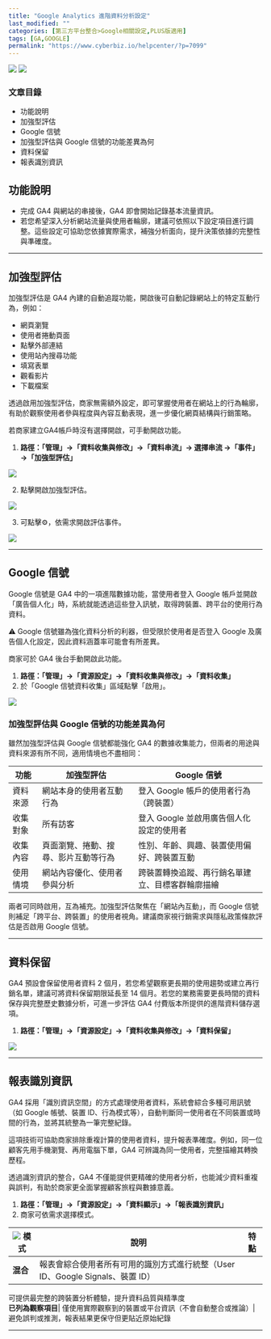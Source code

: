 ```yaml
---
title: "Google Analytics 進階資料分析設定"
last_modified: ""
categories: [第三方平台整合>Google相關設定,PLUS版適用]
tags: [GA,GOOGLE]
permalink: "https://www.cyberbiz.io/helpcenter/?p=7099"
---
```


![](https://www.cyberbiz.io/helpcenter/wp-content/uploads/一般版3.png)
![](https://www.cyberbiz.io/helpcenter/wp-content/uploads/PLUS版3.png)

### 文章目錄

* 功能說明
* 加強型評估
* Google 信號
* 加強型評估與 Google 信號的功能差異為何
* 資料保留
* 報表識別資訊

## 功能說明

* 完成 GA4 與網站的串接後，GA4 即會開始記錄基本流量資訊。
* 若您希望深入分析網站流量與使用者輪廓，建議可依照以下設定項目進行調整。這些設定可協助您依據實際需求，補強分析面向，提升決策依據的完整性與準確度。

* * *

## 加強型評估

加強型評估是 GA4 內建的自動追蹤功能，開啟後可自動記錄網站上的特定互動行為，例如：

* 網頁瀏覽
* 使用者捲動頁面
* 點擊外部連結
* 使用站內搜尋功能
* 填寫表單
* 觀看影片
* 下載檔案

透過啟用加強型評估，商家無需額外設定，即可掌握使用者在網站上的行為輪廓，有助於觀察使用者參與程度與內容互動表現，進一步優化網頁結構與行銷策略。

若商家建立GA4帳戶時沒有選擇開啟，可手動開啟功能。

1. **路徑：「管理」→「資料收集與修改」→「資料串流」→ 選擇串流 →「事件」→「加強型評估」**

[![](https://www.cyberbiz.io/support/wp-content/uploads/Google-Analytics-：串接教學11-1024x486.png)](https://www.cyberbiz.io/support/wp-content/uploads/Google-Analytics-：串接教學11.png)

2. 點擊開啟加強型評估。

[![](https://www.cyberbiz.io/support/wp-content/uploads/Snipaste_2025-04-22_11-23-45-1024x575.png)](https://www.cyberbiz.io/support/wp-content/uploads/Snipaste_2025-04-22_11-23-45.png)

3. 可點擊⚙️，依需求開啟評估事件。

[![](https://www.cyberbiz.io/support/wp-content/uploads/GA4-進階資料分析設定04-1024x486.png)](https://www.cyberbiz.io/support/wp-content/uploads/GA4-進階資料分析設定04.png)

* * *

## Google 信號

Google 信號是 GA4 中的一項進階數據功能，當使用者登入 Google
帳戶並開啟「廣告個人化」時，系統就能透過這些登入訊號，取得跨裝置、跨平台的使用行為資料。

⚠️ Google 信號雖為強化資料分析的利器，但受限於使用者是否登入 Google 及廣告個人化設定，因此資料涵蓋率可能會有所差異。

商家可於 GA4 後台手動開啟此功能。

1. **路徑：「管理」→「資源設定」→「資料收集與修改」→「資料收集」**
2. 於「Google 信號資料收集」區域點擊「啟用」。

[![](https://www.cyberbiz.io/support/wp-content/uploads/Snipaste_2025-04-07_10-54-54-1024x486.png)](https://www.cyberbiz.io/support/wp-content/uploads/Snipaste_2025-04-07_10-54-54.png)

### 加強型評估與 Google 信號的功能差異為何

雖然加強型評估與 Google 信號都能強化 GA4 的數據收集能力，但兩者的用途與資料來源有所不同，適用情境也不盡相同：

功能| 加強型評估| Google 信號  
---|---|---  
資料來源| 網站本身的使用者互動行為| 登入 Google 帳戶的使用者行為（跨裝置）  
收集對象| 所有訪客| 登入 Google 並啟用廣告個人化設定的使用者  
收集內容| 頁面瀏覽、捲動、搜尋、影片互動等行為| 性別、年齡、興趣、裝置使用偏好、跨裝置互動  
使用情境| 網站內容優化、使用者參與分析| 跨裝置轉換追蹤、再行銷名單建立、目標客群輪廓描繪  

兩者可同時啟用，互為補充。加強型評估聚焦在「網站內互動」，而 Google
信號則補足「跨平台、跨裝置」的使用者視角。建議商家視行銷需求與隱私政策條款評估是否啟用 Google 信號。

* * *

## 資料保留

GA4 預設會保留使用者資料 2 個月，若您希望觀察更長期的使用趨勢或建立再行銷名單，建議可將資料保留期限延長至 14
個月。若您的業務需要更長時間的資料保存與完整歷史數據分析，可進一步評估 GA4 付費版本所提供的進階資料儲存選項。

1. **路徑：「管理」→「資源設定」→「資料收集與修改」→「資料保留」**

[![](https://www.cyberbiz.io/support/wp-content/uploads/GA4-進階資料分析設定01-1024x486.png)](https://www.cyberbiz.io/support/wp-content/uploads/GA4-進階資料分析設定01.png)

* * *

## 報表識別資訊

GA4 採用「識別資訊空間」的方式處理使用者資料，系統會綜合多種可用訊號（如 Google 帳號、裝置
ID、行為模式等），自動判斷同一使用者在不同裝置或時間的行為，並將其統整為一筆完整紀錄。

這項技術可協助商家排除重複計算的使用者資料，提升報表準確度。例如，同一位顧客先用手機瀏覽、再用電腦下單，GA4 可辨識為同一使用者，完整描繪其轉換歷程。

透過識別資訊的整合，GA4 不僅能提供更精確的使用者分析，也能減少資料重複與誤判，有助於商家更全面掌握顧客旅程與數據意義。

1. **路徑：「管理」→「資源設定」→「資料顯示」→「報表識別資訊」**
2. 商家可依需求選擇模式。

[![](https://www.cyberbiz.io/support/wp-content/uploads/GA4-進階資料分析設定02-1024x486.png)](https://www.cyberbiz.io/support/wp-content/uploads/GA4-進階資料分析設定02.png) 模式| 說明| 特點  
---|---|---  
**混合**|  報表會綜合使用者所有可用的識別方式進行統整（User ID、Google Signals、裝置 ID）|
可提供最完整的跨裝置分析體驗，提升資料品質與精準度  
**已列為觀察項目**|  僅使用實際觀察到的裝置或平台資訊（不會自動整合或推論）| 避免誤判或推測，報表結果更保守但更貼近原始紀錄  

* * *


